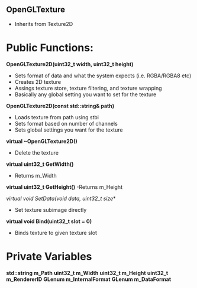 ## OpenGLTexture
- Inherits from Texture2D

# Public Functions:
**OpenGLTexture2D(uint32_t width, uint32_t height)**
- Sets format of data and what the system expects (i.e. RGBA/RGBA8 etc)
- Creates 2D texture
- Assings texture store, texture filtering, and texture wrapping
- Basically any global setting you want to set for the texture

**OpenGLTexture2D(const std::string& path)**
- Loads texture from path using stbi
- Sets format based on number of channels
- Sets global settings you want for the texture

**virtual ~OpenGLTexture2D()**
- Delete the texture

**virtual uint32_t GetWidth()**
- Returns m_Width

**virtual uint32_t GetHeight()**
-Returns m_Height

**virtual void SetData(void* data, uint32_t size**
- Set texture subimage directly

**virtual void Bind(uint32_t slot = 0)**
- Binds texture to given texture slot

# Private Variables
**std::string m_Path**
**uint32_t m_Width**
**uint32_t m_Height**
**uint32_t m_RendererID**
**GLenum m_InternalFormat**
**GLenum m_DataFormat**